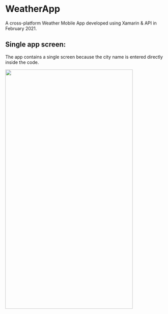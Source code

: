 # WeatherApp
A cross-platform Weather Mobile App developed using Xamarin & API in February 2021. <br />

## **Single app screen:** <br />

The app contains a single screen because the city name is entered directly inside the code. <br />

<img src="https://user-images.githubusercontent.com/73054268/179086836-f308b0e8-2dd3-482d-a186-86aaf5583c4b.PNG" width=400 height=750>

